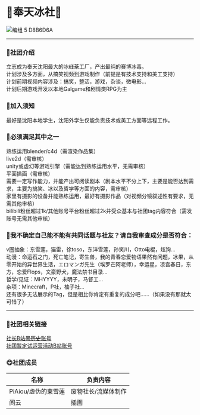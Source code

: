 #  🧊奉天冰社🧊

![编组 5  D8B6D6A](https://github.com/user-attachments/assets/faff1f30-9cf5-4502-91f0-d83889358c22)
___

###  📢社团介绍

立志成为奉天沈阳最大的冰~~红茶~~工厂，产出最纯的赛博冰毒。
<br>计划涉及多方面，从搞笑视频到游戏制作（前提是有技术支持和美工支持） 
<br>计划前期视频内容涉及：搞笑，整活，游戏，杂谈，微电影…
<br>计划后期游戏开发以本地Galgame和剧情类RPG为主


###  📕加入须知
最好是沈阳本地学生，沈阳外学生仅能负责技术或美工方面等远程工作。


###  📗必须满足其中之一
熟练运用blender/c4d（需渲染作品集）
<br>live2d（需审核）
<br>unity或虚幻等游戏引擎（需能达到熟练运用水平，无需审核）
<br>平面插画（需审核）
<br>需要一定写作能力，并能产出可阅读剧本（剧本水平不分上下，主要是能否达到需求，主要为搞笑、冰以及哲学等方面的内容，需审核）
<br>家里有摄影的设备并能熟练运用，最好有摄影作品（对视频分镜叙述性有要求，无需其他审核）
<br>bilibili粉丝超过1k/其他账号平台粉丝超过2k并受众基本与社团tag内容符合（需发账号无需其他审核）



###  📘我不确定自己能不能有共同话题与社友？请自我审查成分是否符合：
v圈抽象：东雪莲，猫雷，徐toso，东洋雪莲，孙笑川，Otto电棍，炫狗…
<br>动漫：命运石之门，死亡笔记，寄生兽，我的青春恋爱物语果然有问题，冰果，从零开始的异世界生活，エロマンガ先生（埃罗芒阿老师），幸运星，凉宫春日，东方，恋爱Flops，文豪野犬，魔法禁书目录…
<br>哲学/见证：MHYYYY，未明子，马督工…
<br>杂项：Minecraft，P社，柚子社…
<br>还有很多无法展示的Tag，但是相比你肯定有重复的成分吧……（如果没有那就太可惜了）

___
###  🧐社团相关链接

[社长B站~~黑历史~~账号](https://space.bilibili.com/526290225?&unique_k=2333)
<br>[社团暂定试运营活动B站账号](https://space.bilibili.com/526290225?&unique_k=2333)

###  😋社团成员
名称 | 负责内容
---- | ---
PiAiou/虚伪的東雪莲 | 废物社长/流媒体制作
间云 |  插画
<br>
<br>
<br>
